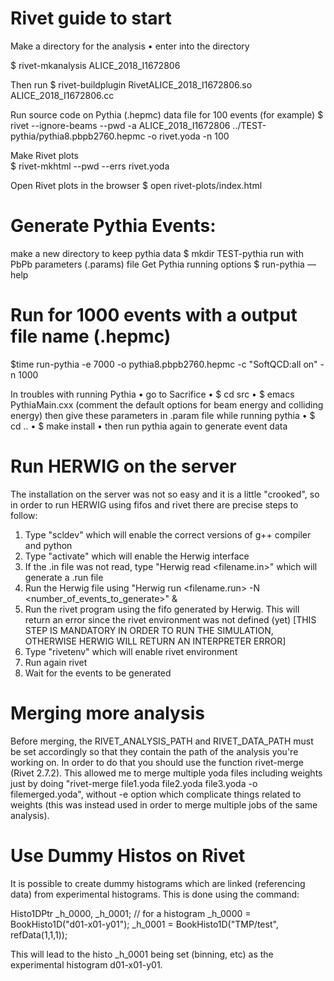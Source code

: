 # Rivet guide to start

Make a directory for the analysis 
•	enter into the directory

$  rivet-mkanalysis ALICE_2018_I1672806 

Then run
$  rivet-buildplugin RivetALICE_2018_I1672806.so ALICE_2018_I1672806.cc 

Run source code on Pythia (.hepmc) data file for 100 events (for example)
$ rivet --ignore-beams --pwd -a ALICE_2018_I1672806 ../TEST-pythia/pythia8.pbpb2760.hepmc -o rivet.yoda -n 100

Make Rivet plots  
$ rivet-mkhtml --pwd --errs rivet.yoda

Open Rivet plots in the browser
$ open rivet-plots/index.html


# Generate Pythia Events:

make a new directory to keep pythia data
$ mkdir TEST-pythia
run with PbPb parameters (.params) file
Get Pythia running options
$ run-pythia —help

# Run for 1000 events with a output file name (.hepmc)
$time run-pythia -e 7000 -o pythia8.pbpb2760.hepmc -c "SoftQCD:all on" -n 1000

In troubles with running Pythia
•	go to Sacrifice
•	$ cd src
•	$ emacs PythiaMain.cxx (comment the default options for beam energy and colliding energy) then give these parameters in .param file while running pythia
•	$ cd ..
•	$ make install
•	then run pythia again to generate event data

# Run HERWIG on the server
The installation on the server was not so easy and it is a little "crooked", so in order to run HERWIG using fifos and rivet there are precise steps to follow:

1) Type "scldev" which will enable the correct versions of g++ compiler and python
2) Type "activate" which will enable the Herwig interface
3) If the .in file was not read, type "Herwig read <filename.in>" which will generate a .run file
4) Run the Herwig file using "Herwig run <filename.run> -N <number_of_events_to_generate>" & 
5) Run the rivet program using the fifo generated by Herwig. This will return an error since the rivet environment was not defined (yet) [THIS STEP IS MANDATORY IN ORDER TO RUN THE SIMULATION, OTHERWISE HERWIG WILL RETURN AN INTERPRETER ERROR]
6) Type "rivetenv" which will enable rivet environment
7) Run again rivet
8) Wait for the events to be generated

# Merging more analysis

Before merging, the RIVET_ANALYSIS_PATH and RIVET_DATA_PATH must be set accordingly so that they contain the path of the analysis you're working on. 
In order to do that you should use the function rivet-merge (Rivet 2.7.2). This allowed me to merge multiple yoda files including weights just by doing "rivet-merge file1.yoda file2.yoda file3.yoda -o filemerged.yoda", without -e option which complicate things related to weights (this was instead used in order to merge multiple jobs of the same analysis).

# Use Dummy Histos on Rivet

It is possible to create dummy histograms which are linked (referencing data) from experimental histograms. This is done using the command:

Histo1DPtr   \_h\_0000, \_h\_0001; // for a histogram
\_h\_0000 = BookHisto1D("d01-x01-y01");
\_h\_0001 = BookHisto1D("TMP/test", refData(1,1,1));

This will lead to the histo _h_0001 being set (binning, etc) as the experimental histogram d01-x01-y01.

